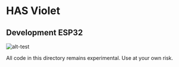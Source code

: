 # HAS Violet

## Development ESP32


![alt-test](https://github.com/hudsonvalleydigitalnetwork/hasviolet/raw/master/hardware/development/ESP32/has-violet-esp32.png)


All code in this directory remains experimental. Use at your own risk.






